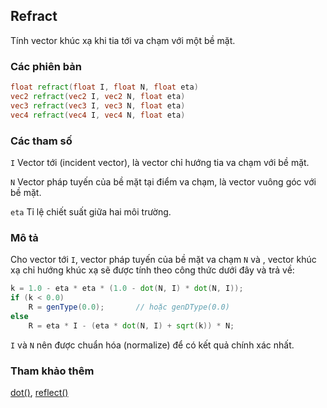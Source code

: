 ## Refract
Tính vector khúc xạ khi tia tới va chạm với một bề mặt.

### Các phiên bản
```glsl
float refract(float I, float N, float eta)  
vec2 refract(vec2 I, vec2 N, float eta)  
vec3 refract(vec3 I, vec3 N, float eta)  
vec4 refract(vec4 I, vec4 N, float eta)
```

### Các tham số
```I``` Vector tới (incident vector), là vector chỉ hướng tia va chạm với bề mặt.

```N``` Vector pháp tuyến của bề mặt tại điểm va chạm, là vector vuông góc với bề mặt.

```eta``` Tỉ lệ chiết suất giữa hai môi trường.

### Mô tả
Cho vector tới ```I```, vector pháp tuyến của bề mặt va chạm ```N``` và , vector khúc xạ chỉ hướng khúc xạ sẽ được tính theo công thức dưới đây và trả về:

```glsl
k = 1.0 - eta * eta * (1.0 - dot(N, I) * dot(N, I));
if (k < 0.0)
    R = genType(0.0);       // hoặc genDType(0.0)
else
    R = eta * I - (eta * dot(N, I) + sqrt(k)) * N;
```
```I``` và ```N``` nên được chuẩn hóa (normalize) để có kết quả chính xác nhất.

### Tham khảo thêm

[dot()](/glossary/?lan=vi&search=dot), [reflect()](/glossary/?lan=vi&search=reflect)
